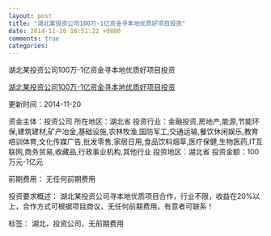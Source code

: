```yaml
---
layout: post
title: "湖北某投资公司100万-1亿资金寻本地优质好项目投资"
date: 2014-11-20 16:51:22 +0800
comments: true
categories: 
---
```

湖北某投资公司100万-1亿资金寻本地优质好项目投资

[湖北某投资公司100万-1亿资金寻本地优质好项目投资](http://zijin.trjcn.com/detail_246464.html)

更新时间：2014-11-20

资金主体：投资公司
所在地区：湖北省
投资行业：金融投资,房地产,能源,节能环保,建筑建材,矿产冶金,基础设施,农林牧渔,国防军工,交通运输,餐饮休闲娱乐,教育培训体育,文化传媒广告,批发零售,家居日用,食品饮料烟草,医疗保健,生物医药,IT互联网,商务贸易,收藏品,行政事业机构,其他行业
投资地区：湖北省
投资金额：100万元-1亿元

前期费用：
无任何前期费用

投资要求概述：
湖北某投资公司寻本地优质项目合作，行业不限，收益在20%以上，合作方式可根据项目商议，无任何前期费用，有意者可联系！

标签：
湖北，投资公司，无前期费用

